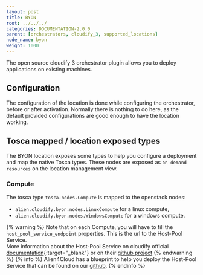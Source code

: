 ```yaml
---
layout: post
title: BYON 
root: ../../../
categories: DOCUMENTATION-2.0.0
parent: [orchestrators, cloudify_3, supported_locations]
node_name: byon
weight: 1000
---
```


The open source cloudify 3 orchestrator plugin allows you to deploy applications on existing machines.

## Configuration
The configuration of the location is done while configuring the orchestrator, before or after activation.
Normally there is nothing to do here, as the default provided configurations are good enough to have the location working.

## Tosca mapped / location exposed types
The BYON location exposes some types to help you configure a deployment and map the native Tosca types. These nodes are exposed as `on demand resources` on the location management view.  

### Compute
The tosca type `tosca.nodes.Compute` is mapped to the openstack nodes:

 - `alien.cloudify.byon.nodes.LinuxCompute` for a linux compute,
 - `alien.cloudify.byon.nodes.WindowsCompute` for a windows compute.

{% warning %}
Note that on each Compute, you will have to fill the `host_pool_service_endpoint` properties. This is the url to the Host-Pool Service.  
More information about the Host-Pool Service on cloudify official [documentation](http://docs.getcloudify.org/3.4.0/plugins/host-pool/#host-pool-service){:target="_blank"} or on their [github project](https://github.com/cloudify-cosmo/cloudify-host-pool-service/tree/1.1)
{% endwarning %}
{% info %}
Alien4Cloud has a blueprint to help you deploy the Host-Pool Service that can be found on our [github](https://github.com/alien4cloud/samples/tree/master/host-pool-service).
{% endinfo %}
